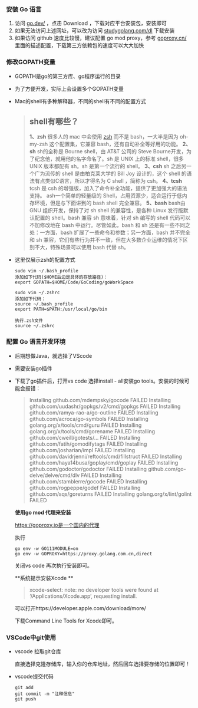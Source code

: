 ### 安装 Go 语言

1. 访问 [go.dev/](https://link.juejin.cn/?target=https%3A%2F%2Fgo.dev%2F) ，点击 Download ，下载对应平台安装包，安装即可
2. 如果无法访问上述网址，可以改为访问 [studygolang.com/dl](https://link.juejin.cn/?target=https%3A%2F%2Fstudygolang.com%2Fdl) 下载安装
3. 如果访问 github 速度比较慢，建议配置 go mod proxy，参考 [goproxy.cn/](https://link.juejin.cn/?target=https%3A%2F%2Fgoproxy.cn%2F) 里面的描述配置，下载第三方依赖包的速度可以大大加快



### 修改GOPATH变量

- GOPATH是go的第三方库、go程序运行的目录

- 为了方便开发，实际上会设置多个GOPATH变量

- Mac的shell有多种解释器，不同的shell有不同的配置方式

  > ## shell有哪些？
  >
  > **1、zsh**
  > 很多人的 mac 中会使用 [zsh](https://so.csdn.net/so/search?q=zsh&spm=1001.2101.3001.7020) 而不是 bash，一大半是因为 oh-my-zsh 这个配置集，它兼容 bash，还有自动补全等好用的功能。
  > **2、sh**
  > sh的全称是 Bourne shell，由 AT&T 公司的 Steve Bourne开发，为了纪念他，就用他的名字命名了。sh 是 UNIX 上的标准 shell，很多 UNIX 版本都配有 sh。sh 是第一个流行的 shell。
  > **3、csh**
  > sh 之后另一个广为流传的 shell 是由柏克莱大学的 Bill Joy 设计的，这个 shell 的语法有点类似C语言，所以才得名为 C shell ，简称为 csh。
  > **4、tcsh**
  > tcsh 是 csh 的增强版，加入了命令补全功能，提供了更加强大的语法支持。
  > ash一个简单的轻量级的 Shell，占用资源少，适合运行于低内存环境，但是与下面讲到的 bash shell 完全兼容。
  > **5、bash**
  > bash由 GNU 组织开发，保持了对 sh shell 的兼容性，是各种 Linux 发行版默认配置的 shell。bash 兼容 sh 意味着，针对 sh 编写的 shell 代码可以不加修改地在 bash 中运行。尽管如此，bash 和 sh 还是有一些不同之处：一方面，bash 扩展了一些命令和参数；另一方面，bash 并不完全和 sh 兼容，它们有些行为并不一致，但在大多数企业运维的情况下区别不大，特殊场景可以使用 bash 代替 sh。

- 这里仅展示zsh的配置方式

  ```shell
  sudo vim ~/.bash_profile
  添加如下代码($HOME后边是具体的存放路径)：
  export GOPATH=$HOME/Code/GoCoding/goWorkSpace
  
  sudo vim ~/.zshrc
  添加如下代码：
  source ~/.bash_profile
  export PATH=$PATH:/usr/local/go/bin
  
  执行.zsh文件
  source ~/.zshrc
  ```

  

### 配置 Go 语言开发环境

- 后期想做Java，就选择了VScode

- 需要安装go插件

- 下载了go插件后，打开vs code 选择install - all安装go tools。安装的时候可能会报错：

  > Installing github.com/mdempsky/gocode FAILED
  > Installing github.com/uudashr/gopkgs/v2/cmd/gopkgs FAILED
  > Installing github.com/ramya-rao-a/go-outline FAILED
  > Installing github.com/acroca/go-symbols FAILED
  > Installing golang.org/x/tools/cmd/guru FAILED
  > Installing golang.org/x/tools/cmd/gorename FAILED
  > Installing github.com/cweill/gotests/… FAILED
  > Installing github.com/fatih/gomodifytags FAILED
  > Installing github.com/josharian/impl FAILED
  > Installing github.com/davidrjenni/reftools/cmd/fillstruct FAILED
  > Installing github.com/haya14busa/goplay/cmd/goplay FAILED
  > Installing github.com/godoctor/godoctor FAILED
  > Installing github.com/go-delve/delve/cmd/dlv FAILED
  > Installing github.com/stamblerre/gocode FAILED
  > Installing github.com/rogpeppe/godef FAILED
  > Installing github.com/sqs/goreturns FAILED
  > Installing golang.org/x/lint/golint FAILED

  **使用go mod 代理来安装**

  https://goproxy.io是一个国内的代理

  执行

  ```shell
  go env -w GO111MODULE=on
  go env -w GOPROXY=https://proxy.golang.com.cn,direct
  ```

  关闭vs code 再次执行安装即可。

  **系统提示安装Xcode ** 

  > xcode-select: note: no developer tools were found at ‘/Applications/Xcode.app‘, requesting install.

  可以打开https://developer.apple.com/download/more/ 

  下载Command Line Tools for Xcode即可。

### VSCode中git使用

- vscode 拉取git仓库

  直接选择克隆存储库，输入你的仓库地址，然后回车选择要存储的位置即可！

- vscode提交代码

  ```shell
  git add 
  git commit -m "注释信息"
  git push
  ```

  

​		